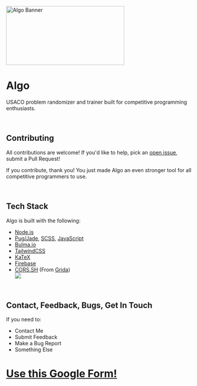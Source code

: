 <img src="https://user-images.githubusercontent.com/116324098/229651437-13b999cc-4196-4305-b67d-c5cec8384c8f.png" alt="Algo Banner" height="160" width="320">

<h1>Algo</h1>
<p>USACO problem randomizer and trainer built for competitive programming enthusiasts.</p>
<br>
<h2>Contributing</h2>
<p>All contributions are welcome! If you'd like to help, pick an <a href="https://github.com/IMGROOT2/algo/issues"> open issue</a>, submit a Pull Request!</p>
<p>If you contribute, thank you! You just made Algo an even stronger tool for all competitive programmers to use.</p>
<br>
<h2>Tech Stack</h2>
<p>Algo is built with the following:</p>
<ul>
  <li><a href="https://nodejs.org">Node.js</a></li>
  <li><a href="https://pugjs.org">Pug/Jade</a>, <a href="https://scss-lang.com">SCSS</a>, <a href="https://www.javascript.com">JavaScript</a></li>
  <li><a href="https://bulma.io">Bulma.io</a></li>
  <li><a href="https://tailwindcss.com">TailwindCSS</a></li>
  <li><a href="https://katex.org">KaTeX</a></li>
  <li><a href="https://firebase.google.com">Firebase</a></li>
  <li><a href="https://cors.sh">CORS.SH</a> (From <a href="https://grida.co">Grida</a>)</li>
  <a href="https://grida.co"><img src="https://s3.us-west-1.amazonaws.com/brand.grida.co/badges-for-github/sponsored-by-grida-oss-program.png" href="Grida - Cors.Sh"></a>
</ul>
<br>
<h2>Contact, Feedback, Bugs, Get In Touch</h2>
<p>If you need to:</p>
<ul>
  <li>Contact Me</li>
  <li>Submit Feedback</li>
  <li>Make a Bug Report</li>
  <li>Something Else</li>
</ul>
<h1><a href="https://forms.gle/2qo1exSSopAChjET6">Use this Google Form!</a></h1>
